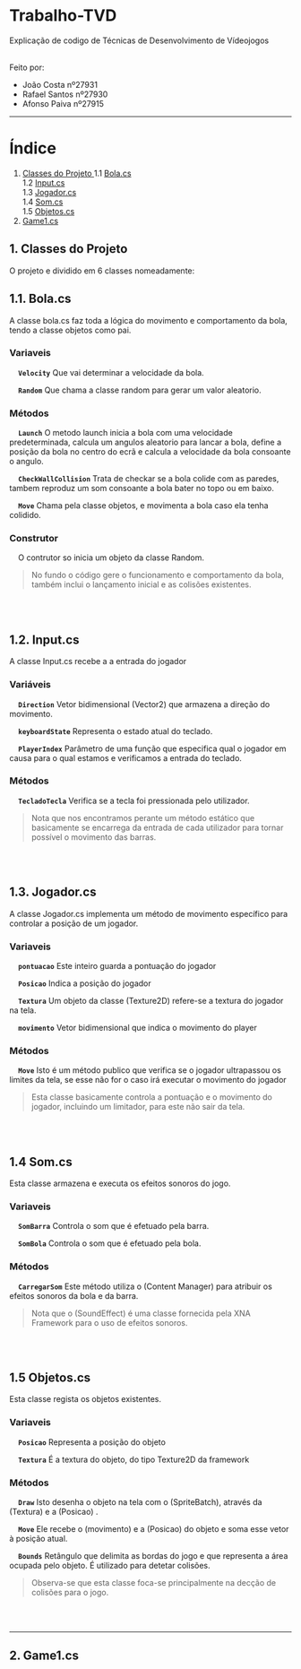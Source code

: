 # Trabalho-TVD
Explicação de codigo de Técnicas de Desenvolvimento de Vídeojogos
<br>
</br>

Feito por:   
* João Costa nº27931 
* Rafael Santos nº27930  
* Afonso Paiva nº27915  
*** 

# Índice
1. [ Classes do Projeto ](https://github.com/joaocostaIpca/Trabalho-TVD/edit/main/README.md#12-inputcs)
   1.1 [ Bola.cs ]((https://github.com/joaocostaIpca/Trabalho-TVD/edit/main/README.md#12-inputcs))  
   1.2 [ Input.cs ]((https://github.com/joaocostaIpca/Trabalho-TVD/edit/main/README.md#12-inputcs))  
   1.3 [ Jogador.cs ]((https://github.com/joaocostaIpca/Trabalho-TVD/edit/main/README.md#12-inputcs))  
   1.4 [ Som.cs ]((https://github.com/joaocostaIpca/Trabalho-TVD/edit/main/README.md#12-inputcs))  
   1.5 [ Objetos.cs ](https://github.com/joaocostaIpca/Trabalho-TVD/tree/main?tab=readme-ov-file#15-objetoscs) 
2. [ Game1.cs ]([https://github.com/joaocostaIpca/Trabalho-TVD/edit/main/README.md#1-game1cs](https://github.com/joaocostaIpca/Trabalho-TVD/tree/main?tab=readme-ov-file#15-objetoscs))



## 1. Classes do Projeto

 O projeto e dividido em 6 classes nomeadamente:

## 1.1. Bola.cs
A classe bola.cs faz toda a lógica do movimento e comportamento da bola, tendo a classe objetos como pai.
### Variaveis

 &nbsp;&nbsp;&nbsp;&nbsp;**`Velocity`** Que vai determinar a velocidade da bola.
  
 &nbsp;&nbsp;&nbsp;&nbsp;**`Random`** Que chama a classe random para gerar um valor aleatorio.  

### Métodos  

&nbsp;&nbsp;&nbsp;&nbsp;**`Launch`**  O metodo launch inicia a bola com uma velocidade predeterminada, calcula um angulos aleatorio  para lancar a bola, define a posição da bola no centro do ecrã e calcula a velocidade da bola consoante o angulo.
     
&nbsp;&nbsp;&nbsp;&nbsp;**`CheckWallCollision`**  Trata de checkar se a bola colide com as paredes, tambem reproduz um som consoante a bola bater no topo ou em baixo.
     
&nbsp;&nbsp;&nbsp;&nbsp;**`Move`**  Chama pela classe objetos, e movimenta a bola caso ela tenha colidido.

### Construtor

&nbsp;&nbsp;&nbsp;&nbsp;O contrutor so inicia um objeto da classe Random.    

> No fundo o código gere o funcionamento e comportamento da bola, também inclui o lançamento inicial e as colisões existentes. 

<br>
</br>

## 1.2. Input.cs
A classe Input.cs recebe a a entrada do jogador  

### Variáveis

&nbsp;&nbsp;&nbsp;&nbsp;**`Direction`** Vetor bidimensional (Vector2) que armazena a direção do movimento.

&nbsp;&nbsp;&nbsp;&nbsp;**`keyboardState`** Representa o estado atual do teclado.

&nbsp;&nbsp;&nbsp;&nbsp;**`PlayerIndex`** Parâmetro de uma função que especifica qual o jogador em causa para o qual estamos e verificamos a entrada do teclado.

### Métodos 

&nbsp;&nbsp;&nbsp;&nbsp;**`TecladoTecla`** Verifica se a tecla foi pressionada pelo utilizador.

> Nota que nos encontramos perante um método estático que basicamente se encarrega da entrada de cada utilizador para tornar possível o movimento das barras.
<br>
</br>

## 1.3. Jogador.cs
A classe Jogador.cs implementa um método de movimento específico para controlar a posição de um jogador.

### Variaveis

 &nbsp;&nbsp;&nbsp;&nbsp;**`pontuacao`** Este inteiro guarda a pontuação do jogador
  
 &nbsp;&nbsp;&nbsp;&nbsp;**`Posicao`** Indica a posição do jogador

 &nbsp;&nbsp;&nbsp;&nbsp;**`Textura`**  Um objeto da classe (Texture2D) refere-se a textura do jogador na tela.

  &nbsp;&nbsp;&nbsp;&nbsp;**`movimento`**  Vetor bidimensional que indica o movimento do player


### Métodos  

&nbsp;&nbsp;&nbsp;&nbsp;**`Move`**  Isto é um método publico que verifica se o jogador ultrapassou os limites da tela, se esse não for o caso irá executar o movimento do jogador

> Esta classe basicamente controla a pontuação e o movimento do jogador, incluindo um limitador, para este não sair da tela.
     
<br>
</br>


## 1.4 Som.cs
Esta classe armazena e executa os efeitos sonoros do jogo.

### Variaveis


 &nbsp;&nbsp;&nbsp;&nbsp;**`SomBarra`** Controla o som que é efetuado pela barra.

 &nbsp;&nbsp;&nbsp;&nbsp;**`SomBola`** Controla o som que é efetuado pela bola.

### Métodos  

&nbsp;&nbsp;&nbsp;&nbsp;**`CarregarSom`** Este método utiliza o (Content Manager) para atribuir os efeitos sonoros da bola e da barra.

> Nota que o (SoundEffect) é uma classe fornecida pela XNA Framework para o uso de efeitos sonoros.

<br>
</br>


## 1.5 Objetos.cs
Esta classe regista os objetos existentes.

### Variaveis


 &nbsp;&nbsp;&nbsp;&nbsp;**`Posicao`** Representa a posição do objeto

 &nbsp;&nbsp;&nbsp;&nbsp;**`Textura`** É a textura do objeto, do tipo Texture2D da framework


### Métodos  

&nbsp;&nbsp;&nbsp;&nbsp;**`Draw`**  Isto desenha o objeto na tela com o (SpriteBatch), através da (Textura) e a (Posicao) .

&nbsp;&nbsp;&nbsp;&nbsp;**`Move`** Ele recebe o (movimento) e a (Posicao) do objeto e soma esse vetor à posição atual.


&nbsp;&nbsp;&nbsp;&nbsp;**`Bounds`** Retângulo que delimita as bordas do jogo e que representa a área ocupada pelo objeto. É utilizado para detetar colisões. 


> Observa-se que esta classe foca-se principalmente na decção de colisões para o jogo.

<br>
</br>

***

## 2. Game1.cs


